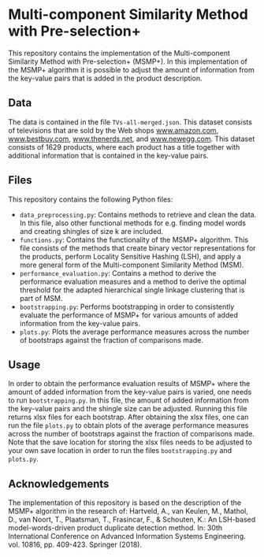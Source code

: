 # Multi-component Similarity Method with Pre-selection+
This repository contains the implementation of the Multi-component Similarity Method with Pre-selection+ (MSMP+). In this implementation of the MSMP+ algorithm it is possible to adjust the amount of information from the key-value pairs that is added in the product description. 

## Data
The data is contained in the file `TVs-all-merged.json`. This dataset consists of televisions that are sold by the Web shops www.amazon.com, www.bestbuy.com, www.thenerds.net, and www.newegg.com. This dataset consists of 1629 products, where each product has a title together with additional information that is contained in the key-value pairs.

## Files
This repository contains the following Python files:
- `data_preprocessing.py`: Contains methods to retrieve and clean the data. In this file, also other functional methods for e.g. finding model words and creating shingles of size k are included. 
- `functions.py`: Contains the functionality of the MSMP+ algorithm. This file consists of the methods that create binary vector representations for the products, perform Locality Sensitive Hashing (LSH), and apply a more general form of the Multi-component Similarity Method (MSM).
- `performance_evaluation.py`: Contains a method to derive the performance evaluation measures and a method to derive the optimal threshold for the adapted hierarchical single linkage clustering that is part of MSM.
- `bootstrapping.py`: Performs bootstrapping in order to consistently evaluate the performance of MSMP+ for various amounts of added information from the key-value pairs.
- `plots.py`: Plots the average performance measures across the number of bootstraps against the fraction of comparisons made.

## Usage
In order to obtain the performance evaluation results of MSMP+ where the amount of added information from the key-value pairs is varied, one needs to run `bootstrapping.py`. In this file, the amount of added information from the key-value pairs and the shingle size can be adjusted. Running this file returns xlsx files for each bootstrap. After obtaining the xlsx files, one can run the file `plots.py` to obtain plots of the average performance measures across the number of bootstraps against the fraction of comparisons made. Note that the save location for storing the xlsx files needs to be adjusted to your own save location in order to run the files `bootstrapping.py` and `plots.py`. 

## Acknowledgements
The implementation of this repository is based on the description of the MSMP+ algorithm in the research of:
Hartveld, A., van Keulen, M., Mathol, D., van Noort, T., Plaatsman, T., Frasincar, F., & Schouten, K.: An LSH-based model-words-driven product duplicate detection method. In: 30th International Conference on Advanced Information Systems Engineering. vol. 10816, pp. 409-423. Springer (2018).
